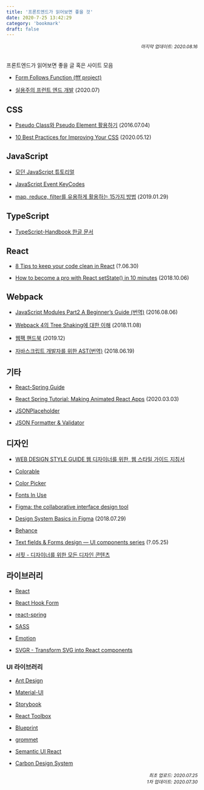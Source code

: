 ```yaml
---
title: '프론트엔드가 읽어보면 좋을 것'
date: 2020-7-25 13:42:29
category: 'bookmark'
draft: false
---
```


<div style="font-size: 12px; font-style: italic; text-align: right;">
마지막 업데이트: 2020.08.16
</div>

<br />

프론트엔드가 읽어보면 좋을 글 혹은 사이트 모음

- [Form Follows Function (fff project)](http://fff.cmiscm.com/#!/main)

- [실용주의 프런트 엔드 개발](https://peter-cho.gitbook.io/book/) (2020.07)

## CSS

- [Pseudo Class와 Pseudo Element 활용하기](https://asfirstalways.tistory.com/184) (2016.07.04)

- [10 Best Practices for Improving Your CSS](https://medium.com/better-programming/10-best-practices-for-improving-your-css-84c69aac66e) (2020.05.12)

## JavaScript

- [모던 JavaScript 튜토리얼](https://ko.javascript.info/)

- [JavaScript Event KeyCodes](https://keycode.info/)

- [map, reduce, filter를 유용하게 활용하는 15가지 방법](https://medium.com/@Dongmin_Jang/javascript-15%EA%B0%80%EC%A7%80-%EC%9C%A0%EC%9A%A9%ED%95%9C-map-reduce-filter-bfbc74f0debd) (2019.01.29)

## TypeScript

- [TypeScript-Handbook 한글 문서](https://typescript-kr.github.io/)

## React

- [8 Tips to keep your code clean in React](https://medium.com/groww-engineering/8-tips-to-keep-your-code-clean-in-react-7706f631baf9) (?.06.30)

- [How to become a pro with React setState() in 10 minutes](https://www.freecodecamp.org/news/get-pro-with-react-setstate-in-10-minutes-d38251d1c781/) (2018.10.06)

## Webpack

- [JavaScript Modules Part2 A Beginner’s Guide (번역)](https://hojong.me/javascript-modules-part-2) (2016.08.06)

- [Webpack 4의 Tree Shaking에 대한 이해](https://huns.me/development/2265) (2018.11.08)

- [웹팩 핸드북](https://joshua1988.github.io/webpack-guide/) (2019.12)

- [자바스크립트 개발자를 위한 AST(번역)](https://gyujincho.github.io/2018-06-19/AST-for-JS-devlopers) (2018.06.19)

## 기타

- [React-Spring Guide](https://bradwoods.io/guides/react-spring)

- [React Spring Tutorial: Making Animated React Apps](https://shakuro.com/blog/react-spring-tutorial-making-animated-react-apps) (2020.03.03)

- [JSONPlaceholder](https://jsonplaceholder.typicode.com/)

- [JSON Formatter & Validator](https://jsonformatter.curiousconcept.com/)

## 디자인

- [WEB DESIGN STYLE GUIDE 웹 디자이너를 위한, 웹 스타일 가이드 지침서](http://styleguide.co.kr/index.php)

- [Colorable](https://colorable.jxnblk.com/5a6049/d2cfba)

- [Color Picker](http://www.flatuicolorpicker.com/)

- [Fonts In Use](https://fontsinuse.com/)

- [Figma: the collaborative interface design tool](https://www.figma.com/)

- [Design System Basics in Figma](https://uxdesign.cc/design-system-basics-in-figma-6e66fbb5de85) (2018.07.29)

- [Behance](https://www.behance.net/)

- [Text fields & Forms design — UI components series](https://uxdesign.cc/text-fields-forms-design-ui-components-series-2b32b2beebd0) (?.05.25)

- [서핏 - 디자이너를 위한 모든 디자인 콘텐츠](https://www.surfit.io/)

## 라이브러리

- [React](https://ko.reactjs.org/)

- [React Hook Form](https://react-hook-form.com/kr/)

- [react-spring](https://www.react-spring.io/)

- [SASS](https://sass-lang.com/)

- [Emotion](https://emotion.sh/docs/introduction)

- [SVGR - Transform SVG into React components](https://react-svgr.com/)

### UI 라이브러리

- [Ant Design](https://ant.design/)

- [Material-UI](https://material-ui.com/)

- [Storybook](https://storybook.js.org/)

- [React Toolbox](https://github.com/react-toolbox/react-toolbox)

- [Blueprint](https://blueprintjs.com/)

- [grommet](https://v2.grommet.io/)

- [Semantic UI React](https://github.com/Semantic-Org/Semantic-UI-React)

- [Carbon Design System](https://www.carbondesignsystem.com/)

<div style="text-align: right; font-style: italic; font-size: 12px;">
<p>
최초 업로드: 2020.07.25
<br /> 
1차 업데이트: 2020.07.30
</p>
</div>
